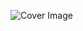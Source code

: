 ![Cover Image](https://img.freepik.com/vetores-gratis/circulo-de-brilho-da-iluminacao-roxa-isolado-no-fundo-escuro_1441-2396.jpg?w=360)

